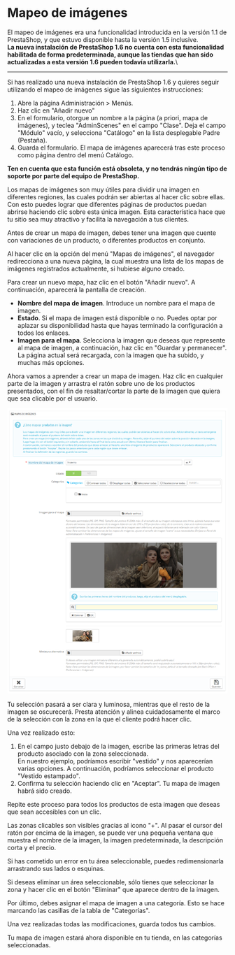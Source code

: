 # Mapeo de imágenes

El mapeo de imágenes era una funcionalidad introducida en la versión 1.1 de PrestaShop, y que estuvo disponible hasta la versión 1.5 inclusive.\
**La nueva instalación de PrestaShop 1.6 no cuenta con esta funcionalidad habilitada de forma predeterminada, aunque las tiendas que han sido actualizadas a esta versión 1.6 pueden todavía utilizarla.**\
****

Si has realizado una nueva instalación de PrestaShop 1.6 y quieres seguir utilizando el mapeo de imágenes sigue las siguientes instrucciones:

1. Abre la página Administración > Menús.
2. Haz clic en "Añadir nuevo"
3. En el formulario, otorgue un nombre a la página (a priori, mapa de imágenes), y teclea "AdminScenes" en el campo "Clase". Deja el campo "Módulo" vacío, y selecciona "Catálogo" en la lista desplegable Padre (Pestaña).
4. Guarda el formulario. El mapa de imágenes aparecerá tras este proceso como página dentro del menú Catálogo.

**Ten en cuenta que esta función está obsoleta, y no tendrás ningún tipo de soporte por parte del equipo de PrestaShop.**

Los mapas de imágenes son muy útiles para dividir una imagen en diferentes regiones, las cuales podrán ser abiertas al hacer clic sobre ellas. Con esto puedes lograr que diferentes páginas de productos puedan abrirse haciendo clic sobre esta única imagen. Esta característica hace que tu sitio sea muy atractivo y facilita la navegación a tus clientes.

Antes de crear un mapa de imagen, debes tener una imagen que cuente con variaciones de un producto, o diferentes productos en conjunto.

Al hacer clic en la opción del menú "Mapas de imágenes", el navegador redirecciona a una nueva página, la cual muestra una lista de los mapas de imágenes registrados actualmente, si hubiese alguno creado.

Para crear un nuevo mapa, haz clic en el botón "Añadir nuevo". A continuación, aparecerá la pantalla de creación.

* **Nombre del mapa de imagen**. Introduce un nombre para el mapa de imagen.
* **Estado**. Si el mapa de imagen está disponible o no. Puedes optar por aplazar su disponibilidad hasta que hayas terminado la configuración a todos los enlaces.
* **Imagen para el mapa**. Selecciona la imagen que deseas que represente al mapa de imagen, a continuación, haz clic en "Guardar y permanecer". La página actual será recargada, con la imagen que ha subido, y muchas más opciones.

Ahora vamos a aprender a crear un mapa de imagen. Haz clic en cualquier parte de la imagen y arrastra el ratón sobre uno de los productos presentados, con el fin de resaltar/cortar la parte de la imagen que quiera que sea clicable por el usuario.

![](../../../.gitbook/assets/30244946.png)

Tu selección pasará a ser clara y luminosa, mientras que el resto de la imagen se oscurecerá. Presta atención y alinea cuidadosamente el marco de la selección con la zona en la que el cliente podrá hacer clic.

Una vez realizado esto:

1. En el campo justo debajo de la imagen, escribe las primeras letras del producto asociado con la zona seleccionada.\
   En nuestro ejemplo, podríamos escribir "vestido" y nos aparecerían varias opciones. A continuación, podríamos seleccionar el producto "Vestido estampado".
2. Confirma tu selección haciendo clic en "Aceptar". Tu mapa de imagen habrá sido creado.

Repite este proceso para todos los productos de esta imagen que deseas que sean accesibles con un clic.

Las zonas clicables son visibles gracias al icono "+". Al pasar el cursor del ratón por encima de la imagen, se puede ver una pequeña ventana que muestra el nombre de la imagen, la imagen predeterminada, la descripción corta y el precio.

Si has cometido un error en tu área seleccionable, puedes redimensionarla arrastrando sus lados o esquinas.

Si deseas eliminar un área seleccionable, sólo tienes que seleccionar la zona y hacer clic en el botón "Eliminar" que aparece dentro de la imagen.

Por último, debes asignar el mapa de imagen a una categoría. Esto se hace marcando las casillas de la tabla de "Categorías".

Una vez realizadas todas las modificaciones, guarda todos tus cambios.

Tu mapa de imagen estará ahora disponible en tu tienda, en las categorías seleccionadas.
